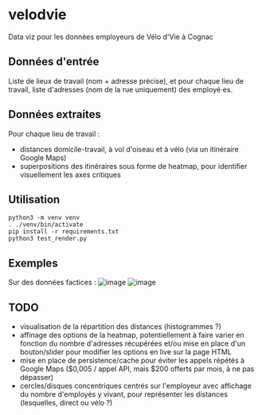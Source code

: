 # velodvie

Data viz pour les données employeurs de Vélo d'Vie à Cognac

## Données d'entrée

Liste de lieux de travail (nom + adresse précise), et pour chaque lieu de travail, liste d'adresses (nom de la rue uniquement) des employé⋅es.

## Données extraites

Pour chaque lieu de travail :
- distances domicile-travail, à vol d'oiseau et à vélo (via un itinéraire Google Maps)
- superpositions des itinéraires sous forme de heatmap, pour identifier visuellement les axes critiques

## Utilisation

```
python3 -m venv venv
. ./venv/bin/activate
pip install -r requirements.txt
python3 test_render.py
```

## Exemples

Sur des données factices :
![image](https://github.com/user-attachments/assets/913c2ff8-f860-43e6-aacc-23646874e11c)
![image](https://github.com/user-attachments/assets/8caf7671-c920-4531-bb52-a04f87b5d4fb)


## TODO

- visualisation de la répartition des distances (histogrammes ?)
- affinage des options de la heatmap, potentiellement à faire varier en fonction du nombre d'adresses récupérées et/ou mise en place d'un bouton/slider pour modifier les options en live sur la page HTML
- mise en place de persistence/cache pour éviter les appels répétés à Google Maps ($0,005 / appel API, mais $200 offerts par mois, à ne pas dépasser)
- cercles/disques concentriques centrés sur l'employeur avec affichage du nombre d'employés y vivant, pour représenter les distances (lesquelles, direct ou vélo ?)
